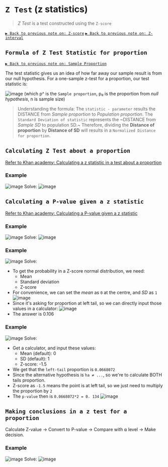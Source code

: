 # `Z Test` (z statistics)

> _Z Test_ is a test constructed using the `Z-score`

[`▶︎ Back to previous note on: Z-score`](https://github.com/solomonxie/solomonxie.github.io/issues/50#issuecomment-410644808)
[`▶︎ Back to previous note on: Z-interval`](https://github.com/solomonxie/solomonxie.github.io/issues/50#issuecomment-418641425)

## `Formula of Z Test Statistic for proportion`

[`▶︎ Back to previous note on: Sample Proportion`](https://github.com/solomonxie/solomonxie.github.io/issues/50#issuecomment-416493188)


The test statistic gives us an idea of how far away our sample result is from our null hypothesis. For a one-sample z-test for a proportion, our test statistic is:

![image](https://user-images.githubusercontent.com/14041622/45348047-2736ba80-b5e0-11e8-9199-610a5e0e9b9d.png)
(which p^ is the `Sample proportion`, p₀ is the proportion from _null hypothesis_, n is sample size)

> Understanding the formula:
The `statistic - parameter` results the DISTANCE from _Sample proportion_ to _Population proportion_.
The `Standard Deviation of statistic` represents the ~DISTANCE from _Sample SD_ to population SD.~
Therefore, dividing the **Distance of proportion** by **Distance of SD** will results in a `Normalized Distance for proportion`.


## `Calculating Z Test about a proportion`

[Refer to Khan academy: Calculating a z statistic in a test about a proportion](https://www.khanacademy.org/math/statistics-probability/significance-tests-one-sample/modal/v/calculating-a-z-statistic-in-a-significance-test)

### Example
![image](https://user-images.githubusercontent.com/14041622/45347965-ef2f7780-b5df-11e8-951d-cd459d192097.png)
Solve:
![image](https://user-images.githubusercontent.com/14041622/45348229-aa581080-b5e0-11e8-9ebf-b130cca01930.png)



## `Calculating a P-value given a z statistic`

[Refer to Khan academy: Calculating a P-value given a z statistic](https://www.khanacademy.org/math/statistics-probability/significance-tests-one-sample/modal/v/calculating-p-value-from-z-table)


### Example
![image](https://user-images.githubusercontent.com/14041622/45360436-30d11a00-b602-11e8-84e0-168e55fd5e09.png)
Solve:
![image](https://user-images.githubusercontent.com/14041622/45360444-34fd3780-b602-11e8-91fd-23b8640c6ba3.png)


### Example
![image](https://user-images.githubusercontent.com/14041622/45358366-ca48fd80-b5fb-11e8-9a6d-3a9cdc23713d.png)
Solve:
- To get the probability in a Z-score normal distribution, we need:
    - Mean
    - Standard deviation
    - Z-score
- For convenience, we can set the _mean_ as `0` at the centre, and _SD_ as `1`
![image](https://user-images.githubusercontent.com/14041622/45358598-77bc1100-b5fc-11e8-9ab3-3dd1a95a0bd9.png)
- Since it's asking for proportion at left tail, so we can directly input those values in a calculator:
![image](https://user-images.githubusercontent.com/14041622/45358643-a803af80-b5fc-11e8-8e76-c8c135c4a3e3.png)
- The answer is 0.106


### Example
![image](https://user-images.githubusercontent.com/14041622/45359676-cf0fb080-b5ff-11e8-9b7e-cbd77134995c.png)
Solve:
- Get a calculator, and input these values:
    - Mean (default): 0
    - SD (default): 1
    - Z-score: -1.5
- We get that the `left-tail` proportion is `0.0668072`
- Since the alternative hypothesis is `ha ≠ ...`, so we're to calculate BOTH tails proportion.
- Z-score as `-1.5` means the point is at left tail, so we just need to multiply the proportion by `2`
- The `p-value` then is `0.0668072*2 = 0. 134`
![image](https://user-images.githubusercontent.com/14041622/45360073-0cc10900-b601-11e8-958e-64e2bbedcffc.png)



## `Making conclusions in a z test for a proportion`

Calculate Z-value -> Convert to P-value -> Compare with ⍺ level -> Make decision.

### Example
![image](https://user-images.githubusercontent.com/14041622/45362348-29603f80-b607-11e8-800b-4abd4d5c3f7b.png)
Solve:
![image](https://user-images.githubusercontent.com/14041622/45362386-45fc7780-b607-11e8-8f05-d1eb4a3f2124.png)
